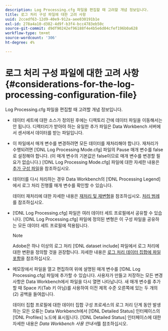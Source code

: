 ```yaml
---
description: Log Processing.cfg 파일을 편집할 때 고려할 개념 정보입니다.
title: 로그 처리 구성 파일에 대한 고려 사항
uuid: 2ccedf63-12d9-40e9-912a-aee030191b1e
exl-id: 278a4a10-d382-4d9f-b3f4-bcc4783eb50c
source-git-commit: d9df90242ef96188f4e4b5e6d04cfef196b0a628
workflow-type: tm+mt
source-wordcount: '306'
ht-degree: 4%

---
```


# 로그 처리 구성 파일에 대한 고려 사항{#considerations-for-the-log-processing-configuration-file}

Log Processing.cfg 파일을 편집할 때 고려할 개념 정보입니다.

* 데이터 세트에 대한 소스가 정의된 후에는 디렉토리 간에 데이터 파일을 이동해서는 안 됩니다. 디렉터리가 받아야 하는 유일한 추가 파일은 Data Workbench 서버에서 센서에서 데이터를 받는 파일입니다.
* 이 파일에서 매개 변수를 변경하려면 모든 데이터를 재처리해야 합니다. 재처리가 수행되려면 [!DNL Log Processing Mode.cfg] 파일의 Pause 매개 변수를 false로 설정해야 합니다. (이 매개 변수의 기본값은 false이므로 매개 변수를 변경할 필요가 없습니다.) [!DNL Log Processing Mode.cfg] 파일에 대한 자세한 내용은 [추가 구성 파일](../../../home/c-dataset-const-proc/c-add-config-files/c-add-config-files.md#concept-1afef4f88f1e467ab4326875fd1d3004)을 참조하십시오.

* 데이터를 다시 처리하는 경우 Data Workbench의 [!DNL Processing Legend]에서 로그 처리 진행률 매개 변수를 확인할 수 있습니다.

   데이터 재처리에 대한 자세한 내용은 [재처리 및 재변형](../../../home/c-dataset-const-proc/c-reproc-retrans/c-unst-reproc-retrans.md)을 참조하십시오. [처리 범례](../../../home/c-get-started/c-admin-intrf/c-pro-lgd.md#concept-233e27c9c84c426f8c178a27cc7ff828)를 참조하십시오.

* [!DNL Log Processing.cfg] 파일은 여러 데이터 세트 프로필에서 공유할 수 있습니다. [!DNL Log Processing.cfg] 파일에 정의된 변형은 이 구성 파일을 공유하는 모든 데이터 세트 프로필에 적용됩니다.

   >[!NOTE]
   >
   >Adobe은 하나 이상의 로그 처리 [!DNL dataset include] 파일에서 로그 처리에 대한 변환을 정의할 것을 권장합니다. 자세한 내용은 [로그 처리 데이터 집합에 파일 포함](../../../home/c-dataset-const-proc/c-dataset-inc-files/c-types-dataset-inc-files/c-log-proc-dataset-inc-files/c-log-proc-dataset-inc-files.md#concept-999475a22519432e98844622ca95b6ab)을 참조하십시오.

* 메모장에서 파일을 열고 편집하여 위에 설명된 매개 변수를 [!DNL Log Processing.cfg] 파일에 추가할 수 있습니다. 사용자가 만들고 저장하는 모든 변경 사항은 Data Workbench에서 파일을 다시 열면 나타납니다. 새 매개 변수를 추가할 때 Space 키(Tab 키 아님)를 사용하여 이전 제목 수준 오른쪽에 있는 두 개의(2) 공백을 들여씁니다.

   데이터 집합 프로필에 대한 데이터 집합 구성 프로세스의 로그 처리 단계 동안 발생하는 모든 오류는 Data Workbench에서 [!DNL Detailed Status] 인터페이스의 [!DNL Profiles] 노드에 표시됩니다. [!DNL Detailed Status] 인터페이스에 대한 자세한 내용은 *Data Workbench 사용 안내서*&#x200B;를 참조하십시오.
